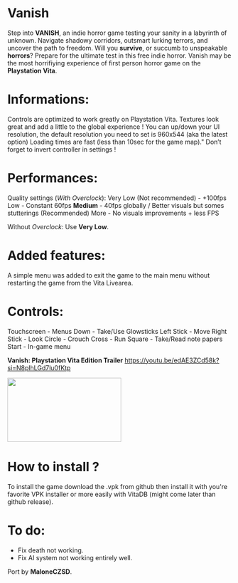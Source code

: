 # Vanish
Step into **VANISH**, an indie horror game testing your sanity in a labyrinth of unknown. Navigate shadowy corridors, outsmart lurking terrors, and uncover the path to freedom. Will you **survive**, or succumb to unspeakable **horrors**? Prepare for the ultimate test in this free indie horror. Vanish may be the most horrifiying experience of first person horror game on the **Playstation Vita**.

# Informations:
Controls are optimized to work greatly on Playstation Vita. Textures look great and add a little to the global experience !
You can up/down your UI resolution, the default resolution you need to set is 960x544 (aka the latest option)
Loading times are fast (less than 10sec for the game map)."
Don’t forget to invert controller in settings !

# Performances:
Quality settings (*With Overclock*): 
Very Low (Not recommended) - +100fps 
Low - Constant 60fps 
**Medium** - 40fps globally / Better visuals but somes stutterings (Recommended)
More - No visuals improvements + less FPS

Without *Overclock*:
Use **Very Low**.

# Added features:
A simple menu was added to exit the game to the main menu without restarting the game from the Vita Livearea.

# Controls:
Touchscreen - Menus
Down - Take/Use Glowsticks
Left Stick - Move
Right Stick - Look
Circle - Crouch
Cross - Run
Square - Take/Read note papers
Start - In-game menu

**Vanish: Playstation Vita Edition Trailer**
<url>https://youtu.be/edAE3ZCd58k?si=N8plhLGd7lu0fKtp<url/>

<img src="https://github.com/user-attachments/assets/cb79582e-ba7d-4354-9892-fd62735433f8" width="256" height="144" />

# How to install ?
To install the game download the .vpk from github then install it with you're favorite VPK installer or more easily with VitaDB (might come later than github release).

# To do:
- Fix death not working.
- Fix AI system not working entirely well.

Port by **MaloneCZSD**.

